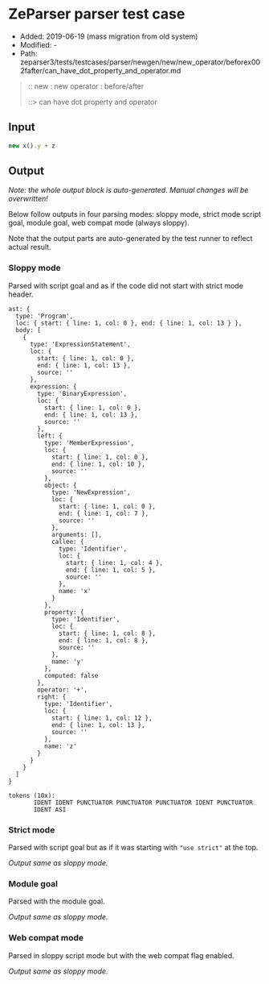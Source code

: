 # ZeParser parser test case

- Added: 2019-06-19 (mass migration from old system)
- Modified: -
- Path: zeparser3/tests/testcases/parser/newgen/new/new_operator/beforex002fafter/can_have_dot_property_and_operator.md

> :: new : new operator : before/after
>
> ::> can have dot property and operator

## Input

`````js
new x().y + z
`````

## Output

_Note: the whole output block is auto-generated. Manual changes will be overwritten!_

Below follow outputs in four parsing modes: sloppy mode, strict mode script goal, module goal, web compat mode (always sloppy).

Note that the output parts are auto-generated by the test runner to reflect actual result.

### Sloppy mode

Parsed with script goal and as if the code did not start with strict mode header.

`````
ast: {
  type: 'Program',
  loc: { start: { line: 1, col: 0 }, end: { line: 1, col: 13 } },
  body: [
    {
      type: 'ExpressionStatement',
      loc: {
        start: { line: 1, col: 0 },
        end: { line: 1, col: 13 },
        source: ''
      },
      expression: {
        type: 'BinaryExpression',
        loc: {
          start: { line: 1, col: 0 },
          end: { line: 1, col: 13 },
          source: ''
        },
        left: {
          type: 'MemberExpression',
          loc: {
            start: { line: 1, col: 0 },
            end: { line: 1, col: 10 },
            source: ''
          },
          object: {
            type: 'NewExpression',
            loc: {
              start: { line: 1, col: 0 },
              end: { line: 1, col: 7 },
              source: ''
            },
            arguments: [],
            callee: {
              type: 'Identifier',
              loc: {
                start: { line: 1, col: 4 },
                end: { line: 1, col: 5 },
                source: ''
              },
              name: 'x'
            }
          },
          property: {
            type: 'Identifier',
            loc: {
              start: { line: 1, col: 8 },
              end: { line: 1, col: 8 },
              source: ''
            },
            name: 'y'
          },
          computed: false
        },
        operator: '+',
        right: {
          type: 'Identifier',
          loc: {
            start: { line: 1, col: 12 },
            end: { line: 1, col: 13 },
            source: ''
          },
          name: 'z'
        }
      }
    }
  ]
}

tokens (10x):
       IDENT IDENT PUNCTUATOR PUNCTUATOR PUNCTUATOR IDENT PUNCTUATOR
       IDENT ASI
`````

### Strict mode

Parsed with script goal but as if it was starting with `"use strict"` at the top.

_Output same as sloppy mode._

### Module goal

Parsed with the module goal.

_Output same as sloppy mode._

### Web compat mode

Parsed in sloppy script mode but with the web compat flag enabled.

_Output same as sloppy mode._
